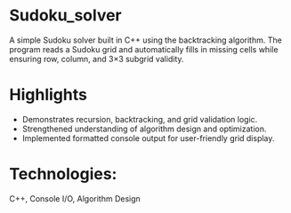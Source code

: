 # Sudoku_solver
A simple Sudoku solver built in C++ using the backtracking algorithm. The program reads a Sudoku grid and automatically fills in missing cells while ensuring row, column, and 3×3 subgrid validity.
# Highlights
* Demonstrates recursion, backtracking, and grid validation logic.
* Strengthened understanding of algorithm design and optimization.
* Implemented formatted console output for user-friendly grid display.
# Technologies:
C++, Console I/O, Algorithm Design
